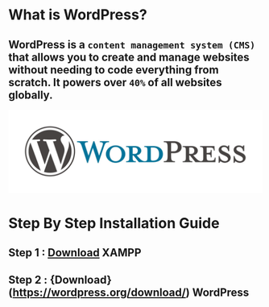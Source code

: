 # What is WordPress?
## WordPress is a `content management system (CMS)` that allows you to create and manage websites without needing to code everything from scratch. It powers over `40%` of all websites globally.
![logo](https://github.com/AnubhavChaturvedi-GitHub/AnubhavChaturvedi-GitHub/blob/main/WordPress/SRC/WordPress-logo.jpg?raw=true)

# Step By Step Installation Guide
## Step 1 :  [Download](https://www.apachefriends.org/download.html) XAMPP
## Step 2 : {Download}(https://wordpress.org/download/) WordPress
## 
## 
## 
## 
## 
